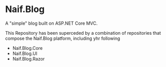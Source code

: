 # Naif.Blog
A "simple" blog built on ASP.NET Core MVC.

This Repository has been superceded by a combination of repositories that compose the Naif.Blog platform, including yhr following
* Naif.Blog.Core
* Naif.Blog.UI
* Naif.Blog.Razor
